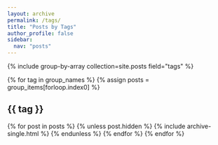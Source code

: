 ```yaml
---
layout: archive
permalink: /tags/
title: "Posts by Tags"
author_profile: false
sidebar:
  nav: "posts"
---
```


{% include group-by-array collection=site.posts field="tags" %}

{% for tag in group_names %}
  {% assign posts = group_items[forloop.index0] %}
  <h2 id="{{ tag | slugify }}" class="archive__subtitle">{{ tag }}</h2>
  {% for post in posts %}
  {% unless post.hidden %}
    {% include archive-single.html %}
  {% endunless %}
  {% endfor %}
{% endfor %}
